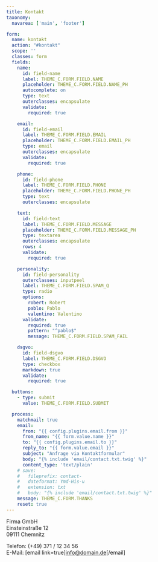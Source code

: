 ```yaml
---
title: Kontakt
taxonomy:
  navarea: ['main', 'footer']

form:
  name: kontakt
  action: "#kontakt"
  scope: ''
  classes: form
  fields:
    name:
      id: field-name
      label: THEME_C.FORM.FIELD.NAME
      placeholder: THEME_C.FORM.FIELD.NAME_PH
      autocomplete: on
      type: text
      outerclasses: encapsulate
      validate:
        required: true

    email:
      id: field-email
      label: THEME_C.FORM.FIELD.EMAIL
      placeholder: THEME_C.FORM.FIELD.EMAIL_PH
      type: email
      outerclasses: encapsulate
      validate:
        required: true

    phone:
      id: field-phone
      label: THEME_C.FORM.FIELD.PHONE
      placeholder: THEME_C.FORM.FIELD.PHONE_PH
      type: text
      outerclasses: encapsulate

    text:
      id: field-text
      label: THEME_C.FORM.FIELD.MESSAGE
      placeholder: THEME_C.FORM.FIELD.MESSAGE_PH
      type: textarea
      outerclasses: encapsulate
      rows: 4
      validate:
        required: true

    personality:
      id: field-personality
      outerclasses: inputpeel
      label: THEME_C.FORM.FIELD.SPAM_Q
      type: radio
      options:
        robert: Robert
        pablo: Pablo
        valentino: Valentino
      validate:
        required: true
        pattern: "^pablo$"
        message: THEME_C.FORM.FIELD.SPAM_FAIL

    dsgvo:
      id: field-dsgvo
      label: THEME_C.FORM.FIELD.DSGVO
      type: checkbox
      markdown: true
      validate:
        required: true

  buttons:
    - type: submit
      value: THEME_C.FORM.FIELD.SUBMIT

  process:
    matchmail: true
    email:
      from: "{{ config.plugins.email.from }}"
      from_name: "{{ form.value.name }}"
      to: "{{ config.plugins.email.to }}"
      reply_to: "{{ form.value.email }}"
      subject: "Anfrage via Kontaktformular"
      body: "{% include 'email/contact.txt.twig' %}"
      content_type: 'text/plain'
    # save:
    #   fileprefix: contact-
    #   dateformat: Ymd-His-u
    #   extension: txt
    #   body: "{% include 'email/contact.txt.twig' %}"
    message: THEME_C.FORM.THANKS
    reset: true
---
```


Firma GmbH<br>
Einsteinstraße 12<br>
09111 Chemnitz

Telefon: (+49) 371 / 12 34 56<br>
E-Mail: [email link=true]info@domain.de[/email]
